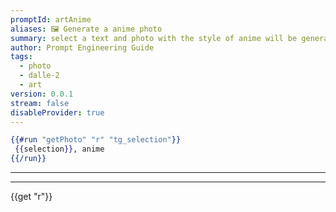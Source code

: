 ```yaml
---
promptId: artAnime
aliases: 🖼️ Generate a anime photo
summary: select a text and photo with the style of anime will be generated using Dalle-2
author: Prompt Engineering Guide
tags:
  - photo
  - dalle-2
  - art
version: 0.0.1
stream: false
disableProvider: true
---
```

```handlebars
{{#run "getPhoto" "r" "tg_selection"}}
 {{selection}}, anime
{{/run}}
```
***
***
{{get "r"}}